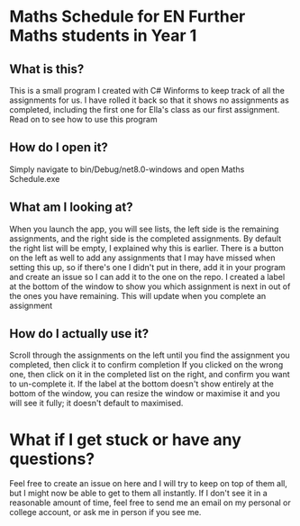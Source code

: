 # Maths Schedule for EN Further Maths students in Year 1
## What is this?
This is a small program I created with C# Winforms to keep track of all the assignments for us.
I have rolled it back so that it shows no assignments as completed, including the first one for Ella's class as our first assignment.
Read on to see how to use this program
## How do I open it?
Simply navigate to bin/Debug/net8.0-windows and open Maths Schedule.exe
## What am I looking at?
When you launch the app, you will see lists, the left side is the remaining assignments, and the right side is the completed assignments.
By default the right list will be empty, I explained why this is earlier.
There is a button on the left as well to add any assignments that I may have missed when setting this up, so if there's one I didn't put in there, add it in your program and create an issue so I can add it to the one on the repo.
I created a label at the bottom of the window to show you which assignment is next in out of the ones you have remaining. This will update when you complete an assignment
## How do I actually use it?
Scroll through the assignments on the left until you find the assignment you completed, then click it to confirm completion
If you clicked on the wrong one, then click on it in the completed list on the right, and confirm you want to un-complete it.
If the label at the bottom doesn't show entirely at the bottom of the window, you can resize the window or maximise it and you will see it fully; it doesn't default to maximised.
# What if I get stuck or have any questions?
Feel free to create an issue on here and I will try to keep on top of them all, but I might now be able to get to them all instantly.
If I don't see it in a reasonable amount of time, feel free to send me an email on my personal or college account, or ask me in person if you see me.
